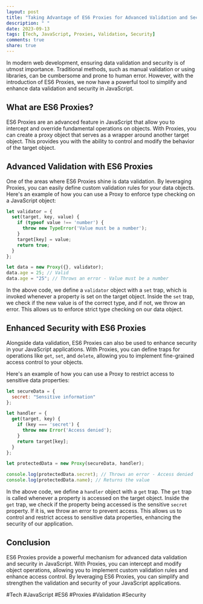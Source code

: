 ```yaml
---
layout: post
title: "Taking Advantage of ES6 Proxies for Advanced Validation and Security"
description: " "
date: 2023-09-13
tags: [Tech, JavaScript, Proxies, Validation, Security]
comments: true
share: true
---
```


In modern web development, ensuring data validation and security is of utmost importance. Traditional methods, such as manual validation or using libraries, can be cumbersome and prone to human error. However, with the introduction of ES6 Proxies, we now have a powerful tool to simplify and enhance data validation and security in JavaScript.

## What are ES6 Proxies?

ES6 Proxies are an advanced feature in JavaScript that allow you to intercept and override fundamental operations on objects. With Proxies, you can create a proxy object that serves as a wrapper around another target object. This provides you with the ability to control and modify the behavior of the target object.

## Advanced Validation with ES6 Proxies

One of the areas where ES6 Proxies shine is data validation. By leveraging Proxies, you can easily define custom validation rules for your data objects. Here's an example of how you can use a Proxy to enforce type checking on a JavaScript object:

```javascript
let validator = {
  set(target, key, value) {
    if (typeof value !== 'number') {
      throw new TypeError('Value must be a number');
    }
    target[key] = value;
    return true;
  }
};

let data = new Proxy({}, validator);
data.age = 25; // Valid
data.age = "25"; // Throws an error - Value must be a number
```

In the above code, we define a `validator` object with a `set` trap, which is invoked whenever a property is set on the target object. Inside the `set` trap, we check if the new value is of the correct type, and if not, we throw an error. This allows us to enforce strict type checking on our data object.

## Enhanced Security with ES6 Proxies

Alongside data validation, ES6 Proxies can also be used to enhance security in your JavaScript applications. With Proxies, you can define traps for operations like `get`, `set`, and `delete`, allowing you to implement fine-grained access control to your objects.

Here's an example of how you can use a Proxy to restrict access to sensitive data properties:

```javascript
let secureData = {
  secret: "Sensitive information"
};

let handler = {
  get(target, key) {
    if (key === 'secret') {
      throw new Error('Access denied');
    }
    return target[key];
  }
};

let protectedData = new Proxy(secureData, handler);

console.log(protectedData.secret); // Throws an error - Access denied
console.log(protectedData.name); // Returns the value
```

In the above code, we define a `handler` object with a `get` trap. The `get` trap is called whenever a property is accessed on the target object. Inside the `get` trap, we check if the property being accessed is the sensitive `secret` property. If it is, we throw an error to prevent access. This allows us to control and restrict access to sensitive data properties, enhancing the security of our application.

## Conclusion

ES6 Proxies provide a powerful mechanism for advanced data validation and security in JavaScript. With Proxies, you can intercept and modify object operations, allowing you to implement custom validation rules and enhance access control. By leveraging ES6 Proxies, you can simplify and strengthen the validation and security of your JavaScript applications.

#Tech #JavaScript #ES6 #Proxies #Validation #Security
